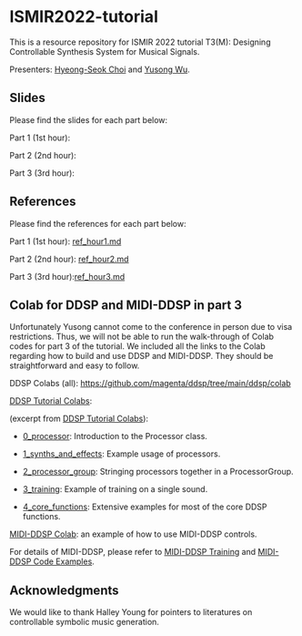# ISMIR2022-tutorial

This is a resource repository for ISMIR 2022 tutorial T3(M): Designing Controllable Synthesis System for Musical Signals.

Presenters: [Hyeong-Seok Choi](https://harsh-grenadilla-e40.notion.site/Hyeong-Seok-Choi-b6b87032504745db881832b22a6ff9c1) and [Yusong Wu](https://lukewys.github.io/).

## Slides
Please find the slides for each part below:

Part 1 (1st hour): 

Part 2 (2nd hour):

Part 3 (3rd hour):

## References
Please find the references for each part below:

Part 1 (1st hour): [ref_hour1.md](./ref_hour1.md)

Part 2 (2nd hour): [ref_hour2.md](./ref_hour2.md)

Part 3 (3rd hour):[ref_hour3.md](./ref_hour3.md)

## Colab for DDSP and MIDI-DDSP in part 3

Unfortunately Yusong cannot come to the conference in person due to visa restrictions. 
Thus, we will not be able to run the walk-through of Colab codes for part 3 of the tutorial.
We included all the links to the Colab regarding how to build and use DDSP and MIDI-DDSP. 
They should be straightforward and easy to follow.

DDSP Colabs (all): https://github.com/magenta/ddsp/tree/main/ddsp/colab

[DDSP Tutorial Colabs](https://github.com/magenta/ddsp/tree/main/ddsp/colab/tutorials):

(excerpt from [DDSP Tutorial Colabs](https://github.com/magenta/ddsp/tree/main/ddsp/colab/tutorials)):

* [0_processor](https://colab.research.google.com/github/magenta/ddsp/blob/main/ddsp/colab/tutorials/0_processor.ipynb):
    Introduction to the Processor class.

* [1_synths_and_effects](https://colab.research.google.com/github/magenta/ddsp/blob/main/ddsp/colab/tutorials/1_synths_and_effects.ipynb):
    Example usage of processors.

* [2_processor_group](https://colab.research.google.com/github/magenta/ddsp/blob/main/ddsp/colab/tutorials/2_processor_group.ipynb):
    Stringing processors together in a ProcessorGroup.

* [3_training](https://colab.research.google.com/github/magenta/ddsp/blob/main/ddsp/colab/tutorials/3_training.ipynb):
    Example of training on a single sound.

* [4_core_functions](https://colab.research.google.com/github/magenta/ddsp/blob/main/ddsp/colab/tutorials/4_core_functions.ipynb):
    Extensive examples for most of the core DDSP functions.

[MIDI-DDSP Colab](https://colab.research.google.com/github/magenta/midi-ddsp/blob/main/midi_ddsp/colab/MIDI_DDSP_Demo.ipynb): an example of how to use MIDI-DDSP controls.

For details of MIDI-DDSP, please refer to [MIDI-DDSP Training](https://github.com/magenta/midi-ddsp#train-midi-ddsp) and [MIDI-DDSP Code Examples](https://github.com/magenta/midi-ddsp#python-usage).

## Acknowledgments
We would like to thank Halley Young for pointers to literatures on controllable symbolic music generation.

